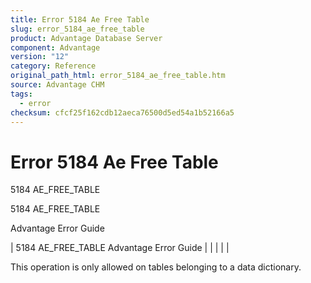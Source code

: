 ```yaml
---
title: Error 5184 Ae Free Table
slug: error_5184_ae_free_table
product: Advantage Database Server
component: Advantage
version: "12"
category: Reference
original_path_html: error_5184_ae_free_table.htm
source: Advantage CHM
tags:
  - error
checksum: cfcf25f162cdb12aeca76500d5ed54a1b52166a5
---
```


# Error 5184 Ae Free Table

5184 AE\_FREE\_TABLE

5184 AE\_FREE\_TABLE

Advantage Error Guide

| 5184 AE\_FREE\_TABLE  Advantage Error Guide |  |  |  |  |

This operation is only allowed on tables belonging to a data dictionary.
